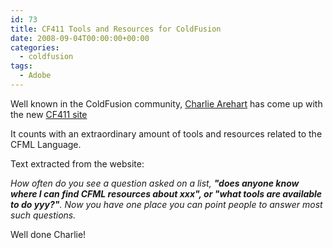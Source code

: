 ```yaml
---
id: 73
title: CF411 Tools and Resources for ColdFusion
date: 2008-09-04T00:00:00+00:00
categories:
  - coldfusion
tags:
  - Adobe
---
```

Well known in the ColdFusion community, [Charlie Arehart](http://www.carehart.org/) has come up with the new [CF411 site](http://www.carehart.org/cf411/)

It counts with an extraordinary amount of tools and resources related to the CFML Language.

Text extracted from the website:

_How often do you see a question asked on a list, **"does anyone know where I can find CFML resources about xxx", or "what tools are available to do yyy?"**. Now you have one place you can point people to answer most such questions._ 

Well done Charlie!
